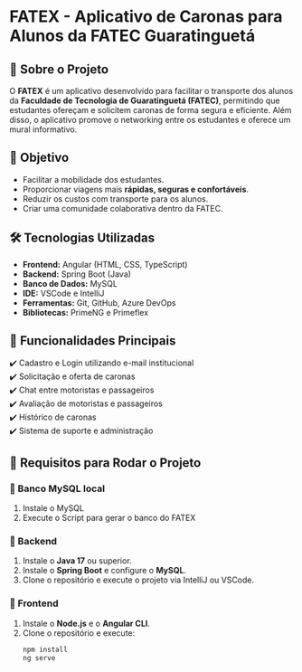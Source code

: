 # FATEX - Aplicativo de Caronas para Alunos da FATEC Guaratinguetá

## 📌 Sobre o Projeto
O **FATEX** é um aplicativo desenvolvido para facilitar o transporte dos alunos da **Faculdade de Tecnologia de Guaratinguetá (FATEC)**, permitindo que estudantes ofereçam e solicitem caronas de forma segura e eficiente. Além disso, o aplicativo promove o networking entre os estudantes e oferece um mural informativo.

## 🎯 Objetivo
- Facilitar a mobilidade dos estudantes.
- Proporcionar viagens mais **rápidas, seguras e confortáveis**.
- Reduzir os custos com transporte para os alunos.
- Criar uma comunidade colaborativa dentro da FATEC.

## 🛠️ Tecnologias Utilizadas
- **Frontend:** Angular (HTML, CSS, TypeScript)
- **Backend:** Spring Boot (Java)
- **Banco de Dados:** MySQL
- **IDE:** VSCode e IntelliJ
- **Ferramentas:** Git, GitHub, Azure DevOps
- **Bibliotecas:** PrimeNG e Primeflex

## 🚀 Funcionalidades Principais
✔️ Cadastro e Login utilizando e-mail institucional  
✔️ Solicitação e oferta de caronas  
✔️ Chat entre motoristas e passageiros  
✔️ Avaliação de motoristas e passageiros  
✔️ Histórico de caronas  
✔️ Sistema de suporte e administração  

## 🔧 Requisitos para Rodar o Projeto
### 🔹 Banco MySQL local
1. Instale o MySQL
2. Execute o Script para gerar o banco do FATEX

### 🔹 Backend
1. Instale o **Java 17** ou superior.
2. Instale o **Spring Boot** e configure o **MySQL**.
3. Clone o repositório e execute o projeto via IntelliJ ou VSCode.

### 🔹 Frontend
1. Instale o **Node.js** e o **Angular CLI**.
2. Clone o repositório e execute:
   ```sh
   npm install
   ng serve
